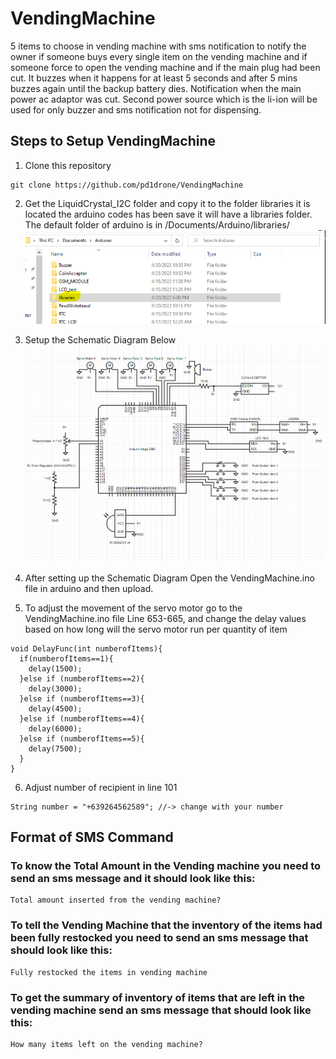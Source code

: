 # VendingMachine
5 items to choose in vending machine with sms notification to notify the owner if someone buys every single item on the vending machine and if someone force to open the vending machine and if the main plug had been cut. It buzzes when it happens for at least 5 seconds and after 5 mins buzzes again until the backup battery dies. Notification when the main power ac adaptor was cut. Second power source which is the li-ion will be used for only buzzer and sms notification not for dispensing.

## Steps to Setup VendingMachine
1. Clone this repository 
```
git clone https://github.com/pd1drone/VendingMachine
```
2. Get the LiquidCrystal_I2C folder and copy it to the folder libraries it is located the arduino codes has been save it will have a libraries folder. The default folder of arduino is in /Documents/Arduino/libraries/
![Libraries-Directory](Libraries-Directory.PNG)

3. Setup the Schematic Diagram Below
![Vending_Machine](Vending_Machine.PNG)

4. After setting up the Schematic Diagram Open the VendingMachine.ino file in arduino and then upload.

5. To adjust the movement of the servo motor go to the VendingMachine.ino file Line 653-665, and change the delay values based on how long will the servo motor run per quantity of item
```
void DelayFunc(int numberofItems){
  if(numberofItems==1){
    delay(1500);
  }else if (numberofItems==2){
    delay(3000);
  }else if (numberofItems==3){
    delay(4500);
  }else if (numberofItems==4){
    delay(6000);
  }else if (numberofItems==5){
    delay(7500);
  }
}
```
6. Adjust number of recipient in line 101
```
String number = "+639264562589"; //-> change with your number
```

## Format of SMS Command
### To know the Total Amount in the Vending machine you need to send an sms message and it should look like this:
```
Total amount inserted from the vending machine?
```

### To tell the Vending Machine that the inventory of the items had been fully restocked you need to send an sms message that should look like this:
```
Fully restocked the items in vending machine
```

### To get the summary of inventory of items that are left in the vending machine send an sms message that should look like this:
```
How many items left on the vending machine?
```

